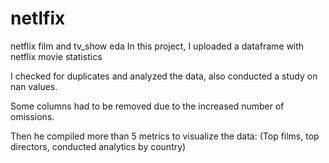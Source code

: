 # netlfix
netflix  film and tv_show eda
In this project, I uploaded a dataframe with netflix movie statistics

I checked for duplicates and analyzed the data, also conducted a study on nan values. 

Some columns had to be removed due to the increased number of omissions. 

Then he compiled more than 5 metrics to visualize the data: (Top films, top directors, conducted analytics by country)
